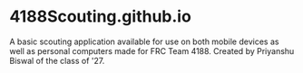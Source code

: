 # 4188Scouting.github.io
A basic scouting application available for use on both mobile devices as well as personal computers made for FRC Team 4188. Created by Priyanshu Biswal of the class of '27.
